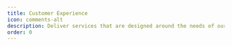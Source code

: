 ```yaml
---
title: Customer Experience
icon: comments-alt
description: Deliver services that are designed around the needs of our constituents
order: 0
---
```


